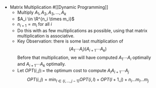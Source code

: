 - Matrix Multiplication #[[Dynamic Programming]]
	- Multiply $A_1, A_2, A_3, \dots, A_k$
	- $A_i \in \R^{n_i \times m_i}$
	- $n_{i+1} = m_i$ for all $i$
	- Do this with as few multiplications as possible, using that matrix multiplication is associative.
	- Key Observation: there is some last multiplication of
	  $$
	  (A_1 \cdots A_i)(A_{i+1} \cdots A_k)
	  $$
	  Before that multiplication, we will have computed $A_1\cdots A_i$ optimally and $A_{i+1}\cdots A_k$ optimally.
	- Let $OPT(i,j) :=$ the optimum cost to compute $A_i A_{i+1} \cdots A_j$
	  $$
	  OPT(i,j) = \min_{l \in \{i,\dots,j-1\}} OPT(i, l) + OPT(l+1, j) + n_i \dots m_l \dots m_j
	  $$